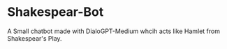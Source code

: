 # Shakespear-Bot
A Small chatbot made with DialoGPT-Medium whcih acts like Hamlet from Shakespear's Play.
